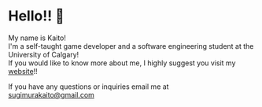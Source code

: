 # Hello!! 👋

My name is Kaito! 
<br />I'm a self-taught game developer and a software engineering student at the University of Calgary!
<br />If you would like to know more about me, I highly suggest you visit my [website](https://kaitosugimura.onrender.com/)!!

If you have any questions or inquiries email me at sugimurakaito@gmail.com

<!---
KaitoSugimura/KaitoSugimura is a ✨ special ✨ repository because its `README.md` (this file) appears on your GitHub profile.
You can click the Preview link to take a look at your changes.
--->
